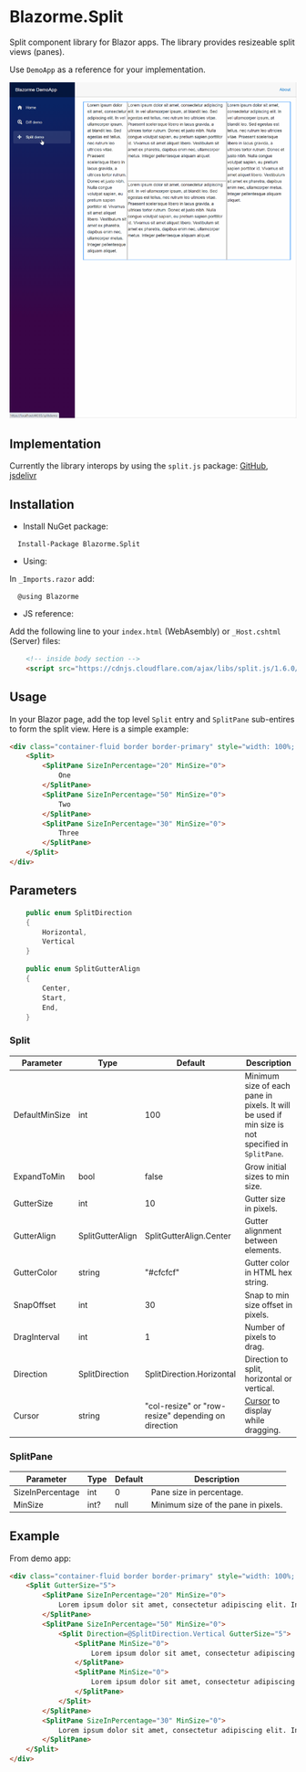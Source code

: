 # Blazorme.Split
Split component library for Blazor apps. The library provides resizeable split views (panes).

Use `DemoApp` as a reference for your implementation.

![alt text](https://github.com/melihercan/Blazorme/blob/master/doc/Split.gif)
## Implementation
Currently the library interops by using the `split.js` package: [GitHub](https://github.com/nathancahill/split), [jsdelivr](https://www.jsdelivr.com/package/npm/split.js) 
## Installation
* Install NuGet package:
```
  Install-Package Blazorme.Split
```
* Using:

In `_Imports.razor` add:
```
  @using Blazorme
```
* JS reference:

Add the following line to your `index.html` (WebAsembly) or `_Host.cshtml` (Server) files:
```html
    <!-- inside body section -->
    <script src="https://cdnjs.cloudflare.com/ajax/libs/split.js/1.6.0/split.min.js"></script>
```
## Usage
In your Blazor page, add the top level `Split` entry and `SplitPane` sub-entires to form the split view. Here is a simple example:
```html
<div class="container-fluid border border-primary" style="width: 100%; height: 600px">
    <Split>
        <SplitPane SizeInPercentage="20" MinSize="0">
            One
        </SplitPane>
        <SplitPane SizeInPercentage="50" MinSize="0">
            Two
        </SplitPane>
        <SplitPane SizeInPercentage="30" MinSize="0">
            Three
        </SplitPane>
    </Split>
</div>
```
## Parameters
``` cs
    public enum SplitDirection
    {
        Horizontal,
        Vertical
    }
```
``` cs
    public enum SplitGutterAlign
    {
        Center,
        Start,
        End,
    }
```
### Split
Parameter | Type | Default | Description
--- | --- | --- | ---
DefaultMinSize | int | 100 | Minimum size of each pane in pixels. It will be used if min size is not specified in `SplitPane`.
ExpandToMin | bool | false | Grow initial sizes to min size.
GutterSize | int | 10 | Gutter size in pixels.
GutterAlign | SplitGutterAlign | SplitGutterAlign.Center | Gutter alignment between elements. 
GutterColor | string | "#cfcfcf" | Gutter color in HTML hex string.
SnapOffset | int | 30 | Snap to min size offset in pixels.
DragInterval | int | 1 | Number of pixels to drag.
Direction | SplitDirection | SplitDirection.Horizontal | Direction to split, horizontal or vertical.
Cursor | string | "col-resize" or "row-resize" depending on direction | [Cursor](https://www.w3schools.com/cssref/pr_class_cursor.asp) to display while dragging.
### SplitPane
Parameter | Type | Default | Description
--- | --- | --- | ---
SizeInPercentage | int | 0 | Pane size in percentage.
MinSize | int? | null | Minimum size of the pane in pixels.
## Example
From demo app:
``` html
<div class="container-fluid border border-primary" style="width: 100%; height: 600px">
    <Split GutterSize="5">
        <SplitPane SizeInPercentage="20" MinSize="0">
            Lorem ipsum dolor sit amet, consectetur adipiscing elit. In vel ullamcorper ipsum, at blandit leo. Sed egestas est tellus, nec rutrum leo ultricies vitae. Praesent scelerisque libero in lacus gravida, a ultrices tortor rutrum. Donec et justo nibh. Nulla congue volutpat sapien, eu pretium sapien porttitor id. Vivamus sit amet aliquet libero. Vestibulum sit amet ex pharetra, dapibus enim nec, ullamcorper metus. Integer pellentesque aliquam aliquet.
        </SplitPane>
        <SplitPane SizeInPercentage="50" MinSize="0">
            <Split Direction=@SplitDirection.Vertical GutterSize="5">
                <SplitPane MinSize="0">
                    Lorem ipsum dolor sit amet, consectetur adipiscing elit. In vel ullamcorper ipsum, at blandit leo. Sed egestas est tellus, nec rutrum leo ultricies vitae. Praesent scelerisque libero in lacus gravida, a ultrices tortor rutrum. Donec et justo nibh. Nulla congue volutpat sapien, eu pretium sapien porttitor id. Vivamus sit amet aliquet libero. Vestibulum sit amet ex pharetra, dapibus enim nec, ullamcorper metus. Integer pellentesque aliquam aliquet.
                </SplitPane>
                <SplitPane MinSize="0">
                    Lorem ipsum dolor sit amet, consectetur adipiscing elit. In vel ullamcorper ipsum, at blandit leo. Sed egestas est tellus, nec rutrum leo ultricies vitae. Praesent scelerisque libero in lacus gravida, a ultrices tortor rutrum. Donec et justo nibh. Nulla congue volutpat sapien, eu pretium sapien porttitor id. Vivamus sit amet aliquet libero. Vestibulum sit amet ex pharetra, dapibus enim nec, ullamcorper metus. Integer pellentesque aliquam aliquet.
                </SplitPane>
            </Split>
        </SplitPane>
        <SplitPane SizeInPercentage="30" MinSize="0">
            Lorem ipsum dolor sit amet, consectetur adipiscing elit. In vel ullamcorper ipsum, at blandit leo. Sed egestas est tellus, nec rutrum leo ultricies vitae. Praesent scelerisque libero in lacus gravida, a ultrices tortor rutrum. Donec et justo nibh. Nulla congue volutpat sapien, eu pretium sapien porttitor id. Vivamus sit amet aliquet libero. Vestibulum sit amet ex pharetra, dapibus enim nec, ullamcorper metus. Integer pellentesque aliquam aliquet.
        </SplitPane>
    </Split>
</div>
````
